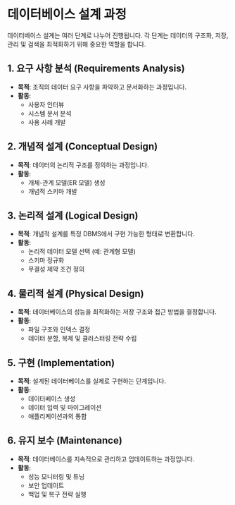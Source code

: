 # 데이터베이스 설계 과정

데이터베이스 설계는 여러 단계로 나누어 진행됩니다. 각 단계는 데이터의 구조화, 저장, 관리 및 검색을 최적화하기 위해 중요한 역할을 합니다.

## 1. 요구 사항 분석 (Requirements Analysis)

- **목적**: 조직의 데이터 요구 사항을 파악하고 문서화하는 과정입니다.
- **활동**:
  - 사용자 인터뷰
  - 시스템 문서 분석
  - 사용 사례 개발

## 2. 개념적 설계 (Conceptual Design)

- **목적**: 데이터의 논리적 구조를 정의하는 과정입니다.
- **활동**:
  - 개체-관계 모델(ER 모델) 생성
  - 개념적 스키마 개발

## 3. 논리적 설계 (Logical Design)

- **목적**: 개념적 설계를 특정 DBMS에서 구현 가능한 형태로 변환합니다.
- **활동**:
  - 논리적 데이터 모델 선택 (예: 관계형 모델)
  - 스키마 정규화
  - 무결성 제약 조건 정의

## 4. 물리적 설계 (Physical Design)

- **목적**: 데이터베이스의 성능을 최적화하는 저장 구조와 접근 방법을 결정합니다.
- **활동**:
  - 파일 구조와 인덱스 결정
  - 데이터 분할, 복제 및 클러스터링 전략 수립

## 5. 구현 (Implementation)

- **목적**: 설계된 데이터베이스를 실제로 구현하는 단계입니다.
- **활동**:
  - 데이터베이스 생성
  - 데이터 입력 및 마이그레이션
  - 애플리케이션과의 통합

## 6. 유지 보수 (Maintenance)

- **목적**: 데이터베이스를 지속적으로 관리하고 업데이트하는 과정입니다.
- **활동**:
  - 성능 모니터링 및 튜닝
  - 보안 업데이트
  - 백업 및 복구 전략 실행

